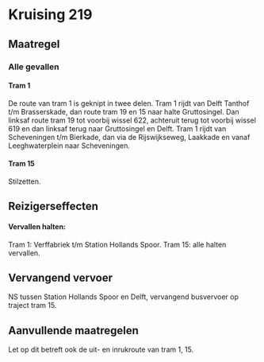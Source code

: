 # Kruising 219
## Maatregel
### Alle gevallen

#### Tram 1
De route van tram 1 is geknipt in twee delen.
Tram 1 rijdt van Delft Tanthof t/m Brasserskade, dan route tram 19 en 15 naar halte Gruttosingel. Dan linksaf route tram 19 tot voorbij wissel 622, achteruit terug tot voorbij wissel 619 en dan linksaf terug naar Gruttosingel en Delft.
Tram 1 rijdt van Scheveningen t/m Bierkade, dan via de Rijswijkseweg, Laakkade en vanaf Leeghwaterplein naar Scheveningen.

#### Tram 15
Stilzetten.

## Reizigerseffecten

#### Vervallen halten:
Tram 1: Verffabriek t/m Station Hollands Spoor.
Tram 15: alle halten vervallen.

## Vervangend vervoer
NS tussen Station Hollands Spoor en Delft, vervangend busvervoer op traject tram 15.

## Aanvullende maatregelen
Let op dit betreft ook de uit- en inrukroute van tram 1, 15.
